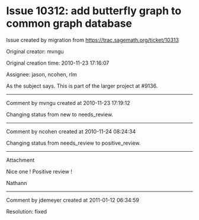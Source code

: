 # Issue 10312: add butterfly graph to common graph database

Issue created by migration from https://trac.sagemath.org/ticket/10313

Original creator: mvngu

Original creation time: 2010-11-23 17:16:07

Assignee: jason, ncohen, rlm

As the subject says. This is part of the larger project at #9136.


---

Comment by mvngu created at 2010-11-23 17:19:12

Changing status from new to needs_review.


---

Comment by ncohen created at 2010-11-24 08:24:34

Changing status from needs_review to positive_review.


---

Attachment

Nice one ! Positive review !

Nathann


---

Comment by jdemeyer created at 2011-01-12 06:34:59

Resolution: fixed
